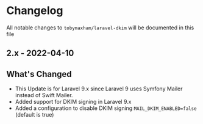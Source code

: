 # Changelog

All notable changes to `tobymaxham/laravel-dkim` will be documented in this file

## 2.x - 2022-04-10

## What's Changed

- This Update is for Laravel 9.x since Laravel 9 uses Symfony Mailer instead of Swift Mailer.
- Added support for DKIM signing in Laravel 9.x
- Added a configuration to disable DKIM signing ```MAIL_DKIM_ENABLED=false``` (default is true)

